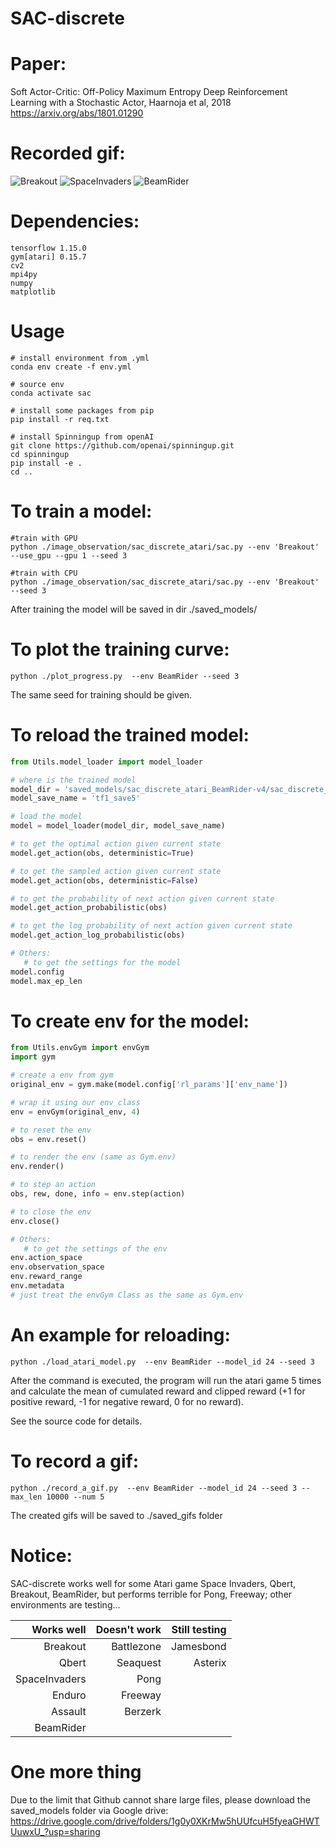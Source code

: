 # SAC-discrete


# Paper: 

Soft Actor-Critic: Off-Policy Maximum Entropy Deep Reinforcement Learning with a Stochastic Actor, Haarnoja et al, 2018 https://arxiv.org/abs/1801.01290

# Recorded gif:
![Breakout](./saved_gifs/Breakout.gif)
![SpaceInvaders](./saved_gifs/SpaceInvaders.gif)
![BeamRider](./saved_gifs/BeamRider.gif)


# Dependencies:
```
tensorflow 1.15.0
gym[atari] 0.15.7
cv2
mpi4py
numpy
matplotlib
```

# Usage
```
# install environment from .yml
conda env create -f env.yml

# source env
conda activate sac

# install some packages from pip
pip install -r req.txt

# install Spinningup from openAI
git clone https://github.com/openai/spinningup.git
cd spinningup
pip install -e .
cd ..
```


# To train a model:

```
#train with GPU
python ./image_observation/sac_discrete_atari/sac.py --env 'Breakout' --use_gpu --gpu 1 --seed 3

#train with CPU
python ./image_observation/sac_discrete_atari/sac.py --env 'Breakout' --seed 3

```
After training the model will be saved in dir ./saved_models/

# To plot the training curve:
```
python ./plot_progress.py  --env BeamRider --seed 3
```
The same seed for training should be given.

# To reload the trained model:
```python
from Utils.model_loader import model_loader

# where is the trained model
model_dir = 'saved_models/sac_discrete_atari_BeamRider-v4/sac_discrete_atari_BeamRider-v4_s3/'
model_save_name = 'tf1_save5'

# load the model
model = model_loader(model_dir, model_save_name)

# to get the optimal action given current state
model.get_action(obs, deterministic=True)

# to get the sampled action given current state
model.get_action(obs, deterministic=False)

# to get the probability of next action given current state
model.get_action_probabilistic(obs)

# to get the log probability of next action given current state
model.get_action_log_probabilistic(obs)

# Others:
   # to get the settings for the model
model.config
model.max_ep_len
```

# To create env for the model:

```python
from Utils.envGym import envGym
import gym

# create a env from gym
original_env = gym.make(model.config['rl_params']['env_name'])

# wrap it using our env class
env = envGym(original_env, 4)

# to reset the env
obs = env.reset()

# to render the env (same as Gym.env)
env.render()

# to step an action
obs, rew, done, info = env.step(action)

# to close the env
env.close()

# Others:
   # to get the settings of the env
env.action_space
env.observation_space
env.reward_range
env.metadata
# just treat the envGym Class as the same as Gym.env
```
        

# An example for reloading:
```
python ./load_atari_model.py  --env BeamRider --model_id 24 --seed 3
```

After the command is executed, the program will run the atari game 5 times and calculate the mean of cumulated reward and clipped reward (+1 for positive reward, -1 for negative reward, 0 for no reward).

See the source code for details.

# To record a gif:
```
python ./record_a_gif.py  --env BeamRider --model_id 24 --seed 3 --max_len 10000 --num 5
```
The created gifs will be saved to ./saved_gifs folder

# Notice:
SAC-discrete works well for some Atari game Space Invaders, Qbert, Breakout, BeamRider, but performs terrible for Pong, Freeway; other environments are testing...

|  Works well  | Doesn't work | Still testing |
|  ----:  | ----:  | ----:  | 
| Breakout  | Battlezone | Jamesbond|
| Qbert  | Seaquest | Asterix|
| SpaceInvaders  | Pong | |
| Enduro  | Freeway | |
| Assault  | Berzerk | |
| BeamRider  |  | |

# One more thing
Due to the limit that Github cannot share large files, please download the saved_models folder via Google drive:
https://drive.google.com/drive/folders/1g0y0XKrMw5hUUfcuH5fyeaGHWTUuwxU_?usp=sharing